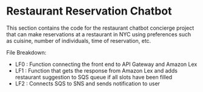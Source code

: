# Restaurant Reservation Chatbot
This section contains the code for the restaurant chatbot concierge project that can make reservations at a restaurant in NYC using preferences such as cuisine, number of individuals, time of reservation, etc. 

File Breakdown: 
- LF0 : Function connecting the front end to API Gateway and Amazon Lex
- LF1 : Function that gets the response from Amazon Lex and adds restaurant suggestion to SQS queue if all slots have been filled 
- LF2 : Connects SQS to SNS and sends notification to user 

